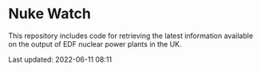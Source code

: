 # Nuke Watch

This repository includes code for retrieving the latest information available on the output of EDF nuclear power plants in the UK.

Last updated: 2022-06-11 08:11